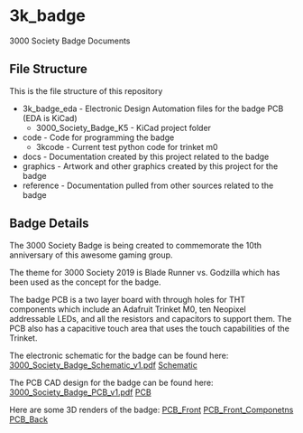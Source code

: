 # 3k_badge

3000 Society Badge Documents

## File Structure

This is the file structure of this repository

* 3k_badge_eda - Electronic Design Automation files for the badge PCB (EDA is KiCad)
  * 3000_Society_Badge_K5 - KiCad project folder
* code - Code for programming the badge
  * 3kcode - Current test python code for trinket m0
* docs - Documentation created by this project related to the badge
* graphics - Artwork and other graphics created by this project for the badge
* reference - Documentation pulled from other sources related to the badge

## Badge Details

The 3000 Society Badge is being created to commemorate the 10th anniversary of this awesome gaming group.

The theme for 3000 Society 2019 is Blade Runner vs. Godzilla which has been used as the concept for the badge.

The badge PCB is a two layer board with through holes for THT components which include an Adafruit Trinket M0, ten Neopixel addressable LEDs, and all the resistors and capacitors to support them.
The PCB also has a capacitive touch area that uses the touch capabilities of the Trinket.

The electronic schematic for the badge can be found here: [3000_Society_Badge_Schematic_v1.pdf](docs/3000_Society_Badge_Schematic_v1.pdf)
[Schematic](docs/3000_Society_Badge_Schematic_v1.JPG)

The PCB CAD design for the badge can be found here:
[3000_Society_Badge_PCB_v1.pdf](docs/3000_Society_Badge_PCB_v1.pdf)
[PCB](docs/3000_Society_Badge_PCB_v1.JPG)

Here are some 3D renders of the badge:
[PCB_Front](graphics/3000_Society_Badge_K5_PCB_Front_Sm.jpg)
[PCB_Front_Componetns](graphics/3000_Society_Badge_K5_PCB_Front_Components_Sm.jpg)
[PCB_Back](graphics/3000_Society_Badge_K5_PCB_Back_Sm.jpg)
